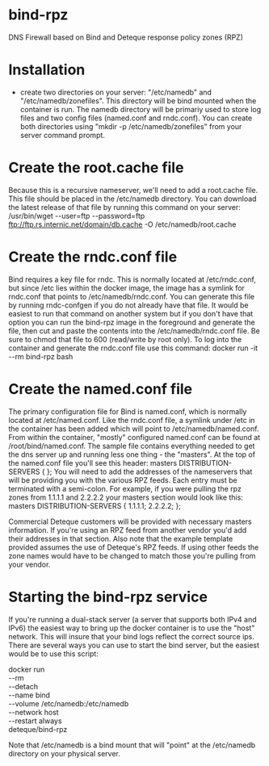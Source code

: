 # bind-rpz
DNS Firewall based on Bind and Deteque response policy zones (RPZ)

# Installation
  - create two directories on your server: "/etc/namedb" and "/etc/namedb/zonefiles".  This directory will be bind mounted when the container is run.  The namedb directory will be primariy used to store log files and two config files (named.conf and rndc.conf).  You can create both directories using "mkdir -p /etc/namedb/zonefiles" from your server command prompt.
  
# Create the root.cache file
Because this is a recursive nameserver, we'll need to add a root.cache file.  This file should be placed in the /etc/namedb directory. You can download the latest release of that file by running this command on your server:
  /usr/bin/wget --user=ftp --password=ftp ftp://ftp.rs.internic.net/domain/db.cache -O /etc/namedb/root.cache
 
# Create the rndc.conf file
Bind requires a key file for rndc.  This is normally located at /etc/rndc.conf, but since /etc lies within the docker image, the image has a symlink for rndc.conf that points to /etc/namedb/rndc.conf.  You can generate this file by running rndc-confgen if you do not already have that file.  It would be easiest to run that command on another system but if you don't have that option you can run the bind-rpz image in the foreground and generate the file, then cut and paste the contents into the /etc/namedb/rndc.conf file.  Be sure to chmod that file to 600 (read/write by root only).  To log into the container and generate the rndc.conf file use this command:
  docker run -it --rm bind-rpz bash
  
# Create the named.conf file
The primary configuration file for Bind is named.conf, which is normally located at /etc/named.conf.  Like the rndc.conf file, a symlink under /etc in the container has been added which will point to /etc/namedb/named.conf.  From within the container, "mostly" configured named.conf can be found at /root/bind/named.conf.  The sample file contains everything needed to get the dns server up and running less one thing - the "masters".  At the top of the named.conf file you'll see this header:
  masters DISTRIBUTION-SERVERS {
  };
You will need to add the addresses of the nameservers that will be providing you with the various RPZ feeds.  Each entry must be terminated with a semi-colon.  For example, if you were pulling the rpz zones from 1.1.1.1 and 2.2.2.2 your masters section would look like this:
  masters DISTRIBUTION-SERVERS {
    1.1.1.1;
    2.2.2.2;
  };
  
Commercial Deteque customers will be provided with necessary masters information.  If you're using an RPZ feed from another vendor you'd add their addresses in that section.  Also note that the example template provided assumes the use of Deteque's RPZ feeds.  If using other feeds the zone names would have to be changed to match those you're pulling from your vendor.
 
# Starting the bind-rpz service
If you're running a dual-stack server (a server that supports both IPv4 and IPv6) the easiest way to bring up the docker container is to use the "host" network.  This will insure that your bind logs reflect the correct source ips.  There are several ways you can use to start the bind server, but the easiest would be to use this script:

  docker run \
    --rm \
    --detach \
    --name bind \
    --volume /etc/namedb:/etc/namedb \
    --network host \
    --restart always \
    deteque/bind-rpz
  
  Note that /etc/namedb is a bind mount that will "point" at the /etc/namedb directory on your physical server.
  
